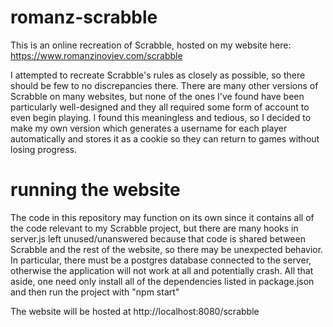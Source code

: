 # romanz-scrabble

This is an online recreation of Scrabble, hosted on my website here: https://www.romanzinoviev.com/scrabble

I attempted to recreate Scrabble's rules as closely as possible, so there should be few to no discrepancies there. There are many other versions of Scrabble on many websites, but none of the ones I've found have been particularly well-designed and they all required some form of account to even begin playing. I found this meaningless and tedious, so I decided to make my own version which generates a username for each player automatically and stores it as a cookie so they can return to games without losing progress.

# running the website

The code in this repository may function on its own since it contains all of the code relevant to my Scrabble project, but there are many hooks in server.js left unused/unanswered because that code is shared between Scrabble and the rest of the website, so there may be unexpected behavior. In particular, there must be a postgres database connected to the server, otherwise the application will not work at all and potentially crash. All that aside, one need only install all of the dependencies listed in package.json and then run the project with "npm start"

The website will be hosted at http://localhost:8080/scrabble
